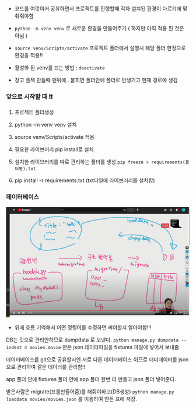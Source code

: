 - 코드를 여럿이서 공유하면서 프로젝트를 진행할때 각자 설치된 환경이 다르기에 맞춰줘야함
- `python -m venv venv` 로 새로운 환경을 만들어주기 ( 하지만 아직 적용 된 것은 아님 )
- `source venv/Scripts/activate` 프로젝트 폴더에서 실행시 해당 폴더 한정으로 환경을 적용!!

- 활성화 된 venv를 끄는 방법 : `deactivate` 

- 장고 플젝 만들때 맨뒤에 . 붙히면 폴더안에 폴더로 안생기고 현재 경로에 생김

### 앞으로 시작할 때 ❗❗

1. 프로젝트 폴더생성

2. python -m venv venv 설치

3. source venv/Scripts/activate 적용

4. 필요한 라이브러리 pip install로 설치

5. 설치한 라이브러리를 따로 관리하는 폴더를 생성 `pip freeze > requirements(폴더명).txt`
6. pip install -r requirements.txt (txt파일에 라이브러리를 설치함)

### 데이터베이스

![image-20210312111740408](2021_03_12(venv가상환경).assets/image-20210312111740408.png)

- 위에 흐름 기억해서 어떤 명령어를 수정하면 써야할지 알아야함!!!

DB는 깃으로 관리안하므로 dumpdata 로 보낸다. `python manage.py dumpdata --indent 4 movies.movie`  만든 json 데이터파일을 fixtures 파일에 넣어서 보내줌

데이터베이스를 git으로 공유할시엔 서로 다른 데이터베이스 이므로 더미데이터를 json으로 관리하여
같은 데이터를 관리함!!

app 폴더 안에 fixtures 폴더 안에 app 폴더 한번 더 만들고 json 폴더 넣어준다.

받은사람은 migrate(표를만들어줌)를 해줘야하고(DB생성) `python manage.py loaddata movies/movies.json` 를 이용하여 만든 표에 저장.

